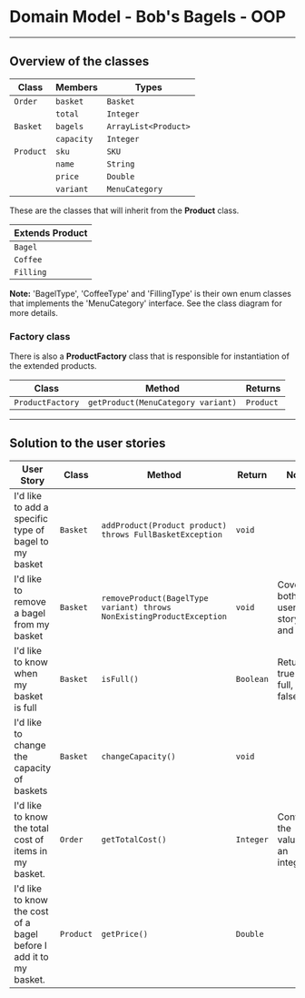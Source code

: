 # Domain Model - Bob's Bagels - OOP

---------------------------------------------------------------------------------

## Overview of the classes

| Class     | Members    | Types                |
|-----------|------------|----------------------|
| `Order`   | `basket`   | `Basket`             |
|           | `total`    | `Integer`            |
| `Basket`  | `bagels`   | `ArrayList<Product>` |
|           | `capacity` | `Integer`            |
| `Product` | `sku`      | `SKU`                |
|           | `name`     | `String`             |
|           | `price`    | `Double`             |
|           | `variant`  | `MenuCategory`       |

These are the classes that will inherit from the **Product** class.

| Extends Product |
|-----------------|
| `Bagel`         |
| `Coffee`        |
| `Filling`       |

**Note:** 'BagelType', 'CoffeeType' and 'FillingType' is their own enum classes that
implements the 'MenuCategory' interface. See the class diagram for more details.

### Factory class
There is also a **ProductFactory** class that is responsible for instantiation of the extended products.

| Class            | Method                             | Returns   |
|------------------|------------------------------------|-----------|
| `ProductFactory` | `getProduct(MenuCategory variant)` | `Product` |


-------------------------------------------------------------------------------

## Solution to the user stories

| User Story                                                                         | Class     | Method                                                                 | Return     | Note                              |
|------------------------------------------------------------------------------------|-----------|------------------------------------------------------------------------|------------|-----------------------------------|
| I'd like to add a specific type of bagel to my basket                              | `Basket`  | `addProduct(Product product) throws FullBasketException`               | `void`     |                                   |
| I'd like to remove a bagel from my basket                                          | `Basket`  | `removeProduct(BagelType variant) throws NonExistingProductException`  | `void`     | Covers both user story 2 and 5.   |
| I'd like to know when my basket is full                                            | `Basket`  | `isFull()`                                                             | `Boolean`  | Returns true if full, else false. |
| I'd like to change the capacity of baskets                                         | `Basket`  | `changeCapacity()`                                                     | `void`     |                                   |
| I'd like to know the total cost of items in my basket.                             | `Order`   | `getTotalCost()`                                                       | `Integer`  | Converts the value to an integer. |
| I'd like to know the cost of a bagel before I add it to my basket.                 | `Product` | `getPrice()`                                                           | `Double`   |                                   |







